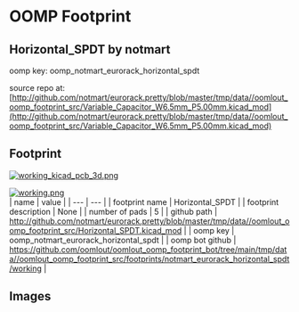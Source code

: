 # OOMP Footprint  
## Horizontal_SPDT  by notmart  
  
oomp key: oomp_notmart_eurorack_horizontal_spdt  
  
source repo at: [http://github.com/notmart/eurorack.pretty/blob/master/tmp/data//oomlout_oomp_footprint_src/Variable_Capacitor_W6.5mm_P5.00mm.kicad_mod](http://github.com/notmart/eurorack.pretty/blob/master/tmp/data//oomlout_oomp_footprint_src/Variable_Capacitor_W6.5mm_P5.00mm.kicad_mod)  
## Footprint  
  
[![working_kicad_pcb_3d.png](working_kicad_pcb_3d_600.png)](working_kicad_pcb_3d.png)  
  
[![working.png](working_600.png)](working.png)  
| name | value | 
| --- | --- | 
| footprint name | Horizontal_SPDT | 
| footprint description | None | 
| number of pads | 5 | 
| github path | http://github.com/notmart/eurorack.pretty/blob/master/tmp/data//oomlout_oomp_footprint_src/Horizontal_SPDT.kicad_mod | 
| oomp key | oomp_notmart_eurorack_horizontal_spdt | 
| oomp bot github | https://github.com/oomlout/oomlout_oomp_footprint_bot/tree/main/tmp/data//oomlout_oomp_footprint_src/footprints/notmart_eurorack_horizontal_spdt/working | 
## Images  
